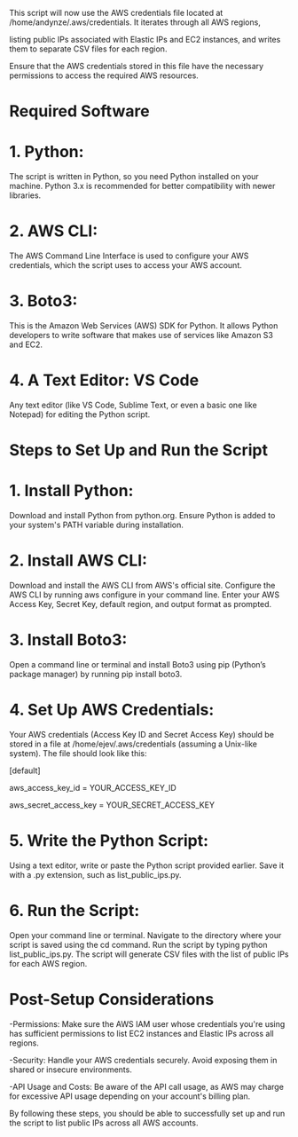 This script will now use the AWS credentials file located at /home/andynze/.aws/credentials. It iterates through all AWS regions, 

listing public IPs associated with Elastic IPs and EC2 instances, and writes them to separate CSV files for each region. 

Ensure that the AWS credentials stored in this file have the necessary permissions to access the required AWS resources.

# Required Software

# 1. Python: 
The script is written in Python, so you need Python installed on your machine. Python 3.x is recommended for better compatibility with newer libraries.

# 2. AWS CLI: 
The AWS Command Line Interface is used to configure your AWS credentials, which the script uses to access your AWS account.

# 3. Boto3: 
This is the Amazon Web Services (AWS) SDK for Python. It allows Python developers to write software that makes use of services like Amazon S3 and EC2.
# 4. A Text Editor: VS Code
Any text editor (like VS Code, Sublime Text, or even a basic one like Notepad) for editing the Python script.


# Steps to Set Up and Run the Script

# 1. Install Python:

Download and install Python from python.org.
Ensure Python is added to your system's PATH variable during installation.

# 2. Install AWS CLI:

Download and install the AWS CLI from AWS's official site.
Configure the AWS CLI by running aws configure in your command line. Enter your AWS Access Key, Secret Key, default region, and output format as prompted.

# 3. Install Boto3:

Open a command line or terminal and install Boto3 using pip (Python’s package manager) by running pip install boto3.

# 4. Set Up AWS Credentials:
Your AWS credentials (Access Key ID and Secret Access Key) should be stored in a file at /home/ejev/.aws/credentials (assuming a Unix-like system). The file should look like this:

[default]

aws_access_key_id = YOUR_ACCESS_KEY_ID

aws_secret_access_key = YOUR_SECRET_ACCESS_KEY

# 5. Write the Python Script:

Using a text editor, write or paste the Python script provided earlier. Save it with a .py extension, such as list_public_ips.py.

# 6. Run the Script:

Open your command line or terminal.
Navigate to the directory where your script is saved using the cd command.
Run the script by typing python list_public_ips.py.
The script will generate CSV files with the list of public IPs for each AWS region.

# Post-Setup Considerations

-Permissions: Make sure the AWS IAM user whose credentials you're using has sufficient permissions to list EC2 instances and Elastic IPs across all regions.

-Security: Handle your AWS credentials securely. Avoid exposing them in shared or insecure environments.

-API Usage and Costs: Be aware of the API call usage, as AWS may charge for excessive API usage depending on your account's billing plan.

By following these steps, you should be able to successfully set up and run the script to list public IPs across all AWS accounts.





